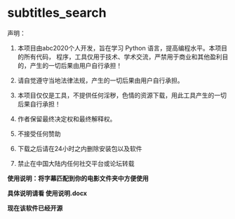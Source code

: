 # subtitles_search

声明：

1. 本项目由abc2020个人开发，旨在学习 Python 语言，提高编程水平。本项目的所有代码，
程序，工具仅用于技术、学术交流，严禁用于商业和其他盈利目的，产生的一切后果由用户自行承担！
2. 请自觉遵守当地法律法规，产生的一切后果由用户自行承担。

3. 本项目仅仅是工具，不提供任何淫秽，色情的资源下载，用此工具产生的一切后果自行承担！

4. 作者保留最终决定权和最终解释权。

5. 不接受任何赞助

6. 下载之后请在24小时之内删除安装包以及软件

7. 禁止在中国大陆内任何社交平台或论坛转载

**使用说明：将字幕匹配到你的电影文件夹中方便使用**

**具体说明请看 使用说明.docx**

**现在该软件已经开源**